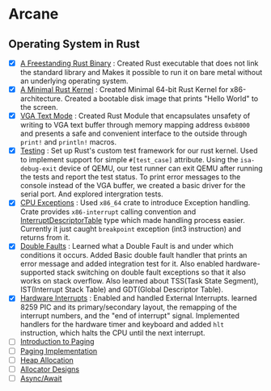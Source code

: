  # Arcane
## Operating System in Rust

- [x] [A Freestanding Rust Binary](https://os.phil-opp.com/freestanding-rust-binAary/) : Created Rust executable that does not link the standard library and Makes it possible to run it on bare metal without an underlying operating system.
- [x] [A Minimal Rust Kernel](https://os.phil-opp.com/minimal-rust-kernel/) : Created Minimal 64-bit Rust Kernel for x86-architecture. Created a bootable disk image that prints "Hello World" to the screen.
- [x] [VGA Text Mode](https://os.phil-opp.com/vga-text-mode/) : Created Rust Module that encapsulates unsafety of writing to VGA text buffer through memory mapping address `0xb8000` and presents a safe and convenient interface to the outside through `print!` and `println!` macros.
- [x] [Testing](https://os.phil-opp.com/testing/) : Set up Rust's custom test framework for our rust kernel. Used to implement support for simple `#[test_case]` attribute. Using the `isa-debug-exit` device of QEMU, our test runner can exit QEMU after running the tests and report the test status. To print error messages to the console instead of the VGA buffer, we created a basic driver for the serial port. And explored intergration tests.
- [x] [CPU Exceptions](https://os.phil-opp.com/cpu-exceptions/) : Used `x86_64` crate to introduce Exception handling. Crate provides `x86-interrupt` calling convention and [InterruptDescriptorTable](https://docs.rs/x86_64/0.14.2/x86_64/structures/idt/struct.InterruptDescriptorTable.html) type which made handling process easier. Currently it just caught `breakpoint` exception (int3 instruction) and returns from it.
- [x] [Double Faults](https://os.phil-opp.com/double-fault-exceptions/) : Learned what a Double Fault is and under which conditions it occurs. Added Basic double fault handler that prints an error message and added integration test for it. Also enabled hardware-supported stack switching on double fault exceptions so that it also works on stack overflow. Also learned about TSS(Task State Segment), IST(Interrupt Stack Table) and GDT(Global Descriptor Table).
- [x] [Hardware Interrupts](https://os.phil-opp.com/hardware-interrupts/) : Enabled and handled External Interrupts. learned 8259 PIC and its primary/secondary layout, the remapping of the interrupt numbers, and the "end of interrupt" signal. Implemented handlers for the hardware timer and keyboard and added `hlt` instruction, which halts the CPU until the next interrupt.
- [ ] [Introduction to Paging](https://os.phil-opp.com/paging-introduction/)
- [ ] [Paging Implementation](https://os.phil-opp.com/paging-implementation/)
- [ ] [Heap Allocation](https://os.phil-opp.com/heap-allocation/)
- [ ] [Allocator Designs](https://os.phil-opp.com/allocator-designs/)
- [ ] [Async/Await](https://os.phil-opp.com/async-await/)
